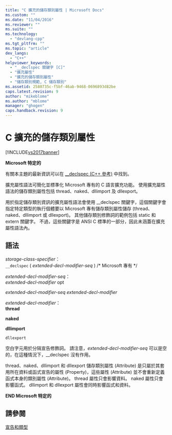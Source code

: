 ```yaml
---
title: "C 擴充的儲存類別屬性 | Microsoft Docs"
ms.custom: ""
ms.date: "11/04/2016"
ms.reviewer: ""
ms.suite: ""
ms.technology: 
  - "devlang-cpp"
ms.tgt_pltfrm: ""
ms.topic: "article"
dev_langs: 
  - "C++"
helpviewer_keywords: 
  - "__declspec 關鍵字 [C]"
  - "擴充屬性"
  - "擴充的儲存類別屬性"
  - "儲存類別規範, C 儲存類別"
ms.assetid: 2580735c-f5bf-46ab-9468-0696893d82be
caps.latest.revision: 9
author: "mikeblome"
ms.author: "mblome"
manager: "ghogen"
caps.handback.revision: 9
---
```

# C 擴充的儲存類別屬性
[!INCLUDE[vs2017banner](../assembler/inline/includes/vs2017banner.md)]

**Microsoft 特定的**  
  
 有關本主題的最新資訊可以在 [\_\_declspec \(C\+\+ 參考\)](../cpp/declspec.md) 中找到。  
  
 擴充屬性語法可簡化並標準化 Microsoft 專有的 C 語言擴充功能。  使用擴充屬性語法的儲存類別屬性包括 thread、naked、dllimport 及 dllexport。  
  
 用於指定儲存類別資訊的擴充屬性語法會使用 \_\_declspec 關鍵字，這個關鍵字會指定特定類型的執行個體要以 Microsoft 專有儲存類別屬性儲存 \(thread、naked、dllimport 或 dllexport\)。  其他儲存類別修飾詞的範例包括 static 和 extern 關鍵字。  不過，這些關鍵字是 ANSI C 標準的一部分，因此未涵蓋在擴充屬性語法內。  
  
## 語法  
 *storage\-class\-specifier*：  
 `__declspec` \( *extended\-decl\-modifier\-seq* \) \/\* Microsoft 專有 \*\/  
  
 *extended\-decl\-modifier\-seq*：  
 *extended\-decl\-modifier*  opt  
  
 *extended\-decl\-modifier\-seq extended\-decl\-modifier*  
  
 *extended\-decl\-modifier*：  
 **thread**  
  
 **naked**  
  
 **dllimport**  
  
 `dllexport`  
  
 空白字元用於分隔宣告修飾詞。  請注意，*extended\-decl\-modifier\-seq* 可以是空的，在這種情況下，\_\_declspec 沒有作用。  
  
 thread、naked、dllimport 和 dllexport 儲存類別屬性 \(Attribute\) 是只屬於其套用所在資料或函式宣告的屬性 \(Property\)，這些屬性 \(Attribute\) 並不會重新定義函式本身的類別屬性 \(Attribute\)。  thread 屬性只會影響資料。  naked 屬性只會影響函式。  dllimport 和 dllexport 屬性會同時影響函式和資料。  
  
 **END Microsoft 特定的**  
  
## 請參閱  
 [宣告和類型](../c-language/declarations-and-types.md)